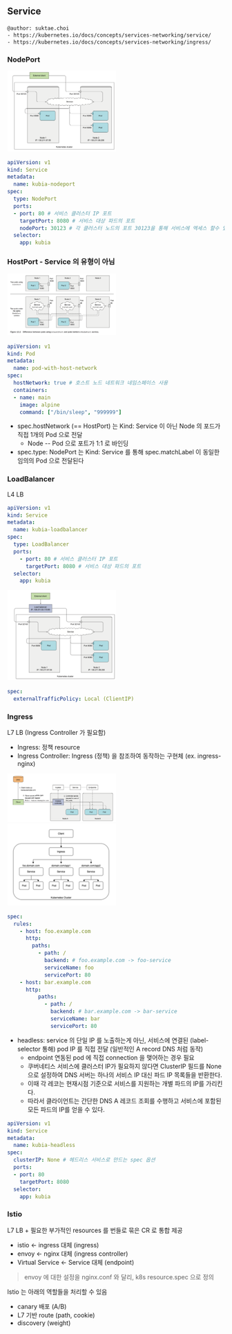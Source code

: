 ## Service

```
@author: suktae.choi
- https://kubernetes.io/docs/concepts/services-networking/service/
- https://kubernetes.io/docs/concepts/services-networking/ingress/
```

### NodePort
<img src='1.png' width='50%'/>

```yaml
apiVersion: v1
kind: Service
metadata:
  name: kubia-nodeport
spec: 
  type: NodePort
  ports:
  - port: 80 # 서비스 클러스터 IP 포트
    targetPort: 8080 # 서비스 대상 파드의 포트
    nodePort: 30123 # 각 클러스터 노드의 포트 30123을 통해 서비스에 엑세스 할수 있음.
  selector:
    app: kubia
```

### HostPort - Service 의 유형이 아님
<img src='5.png' width='50%'/>

```yaml
apiVersion: v1
kind: Pod
metadata:
  name: pod-with-host-network
spec:
  hostNetwork: true # 호스트 노드 네트워크 네임스페이스 사용
  containers:
  - name: main
    image: alpine
    command: ["/bin/sleep", "999999"]
```

- spec.hostNetwork (== HostPort) 는 Kind: Service 이 아닌 Node 의 포드가 직접 1개의 Pod 으로 전달
  - Node -- Pod 으로 포트가 1:1 로 바인딩 
- spec.type: NodePort 는 Kind: Service 를 통해 spec.matchLabel 이 동일한 임의의 Pod 으로 전달된다

### LoadBalancer
L4 LB

```yaml
apiVersion: v1
kind: Service
metadata:
  name: kubia-loadbalancer
spec:
  type: LoadBalancer
  ports:
    - port: 80 # 서비스 클러스터 IP 포트
      targetPort: 8080 # 서비스 대상 파드의 포트
  selector:
    app: kubia
```

<img src='2.png' width='50%'/>

```yaml
spec:
  externalTrafficPolicy: Local (ClientIP)
```

### Ingress
L7 LB (Ingress Controller 가 필요함)

- Ingress: 정책 resource
- Ingress Controller: Ingress (정책) 을 참조하여 동작하는 구현체 (ex. ingress-nginx)

<img src='3.png' width='50%'/>
<img src='4.png' width='50%'/>

```yaml
spec:
  rules:
    - host: foo.example.com
      http:
        paths:
          - path: /
            backend: # foo.example.com -> foo-service
            serviceName: foo
            servicePort: 80
    - host: bar.example.com
      http:
          paths:
            - path: /
              backend: # bar.example.com -> bar-service
              serviceName: bar
              servicePort: 80
```

- headless: service 의 단일 IP 를 노출하는게 아닌, 서비스에 연결된 (label-selector 통해) pod IP 를 직접 전달 (일반적인 A record DNS 처럼 동작)
  - endpoint 연동된 pod 에 직접 connection 을 맺어하는 경우 필요
  - 쿠버네티스 서비스에 클러스터 IP가 필요하지 않다면 ClusterIP 필드를 None으로 설정하여 DNS 서버는 하나의 서비스 IP 대신 파드 IP 목록들을 반환한다.
  - 이때 각 레코는 현재시점 기준으로 서비스를 지원하는 개별 파드의 IP를 가리킨다.
  - 따라서 클라이언트는 간단한 DNS A 레코드 조회를 수행하고 서비스에 포함된 모든 파드의 IP를 얻을 수 있다.

```yaml
apiVersion: v1
kind: Service
metadata:
  name: kubia-headless
spec:
  clusterIP: None # 헤드리스 서비스로 만드는 spec 옵션
  ports:
  - port: 80
    targetPort: 8080
  selector:
    app: kubia
```

### Istio
L7 LB + 필요한 부가적인 resources 를 번들로 묶은 CR 로 통합 제공

- istio <- ingress 대체 (ingress)
- envoy <- nginx 대체 (ingress controller)
- Virtual Service <- Service 대체 (endpoint)

> envoy 에 대한 설정을 nginx.conf 와 달리, k8s resource.spec 으로 정의

Istio 는 아래의 역할들을 처리할 수 있음

- canary 배포 (A/B)
- L7 기반 route (path, cookie)
- discovery (weight)
